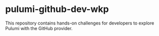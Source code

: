 # pulumi-github-dev-wkp
This repository contains hands-on challenges for developers to explore Pulumi with the GitHub provider.
